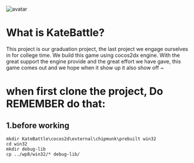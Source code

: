 ![avatar](http://img.hb.aicdn.com/a6aecf2e7eecf33e67dbf8e336d32bbe96b50e9dc58b-TKl4qe_fw658)
# What is KateBattle?
 This project is our graduation project, the last project we engage ourselves in for college time.
 We build this game using cocos2dx engine. With the great support the engine provide and the great effort
 we have gave, this game comes out and we hope when it show up it also show off ~ 
 
# when first clone the project, Do REMEMBER do that:

## 1.before working
```shell
mkdir KateBattle\cocos2d\external\chipmunk\prebuilt win32
cd win32
mkdir debug-lib
cp ../wp8/win32/* debug-lib/
```
